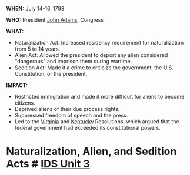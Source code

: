 **WHEN:** July 14-16, 1798

**WHO:** President [John Adams](./../john-adams/), Congress

**WHAT:**

- Naturalization Act: Increased residency requirement for naturalization from 5 to 14 years.
- Alien Act: Allowed the president to deport any alien considered "dangerous" and imprison them during wartime.
- Sedition Act: Made it a crime to criticize the government, the U.S. Constitution, or the president.

**IMPACT:**

- Restricted immigration and made it more difficult for aliens to become citizens.
- Deprived aliens of their due process rights.
- Suppressed freedom of speech and the press.
- Led to the [Virginia](./../virginia/) and [Kentucky](./../kentucky/) Resolutions, which argued that the federal government had exceeded its constitutional powers.
# Naturalization, Alien, and Sedition Acts # [IDS Unit 3](./../ids-unit-3/)